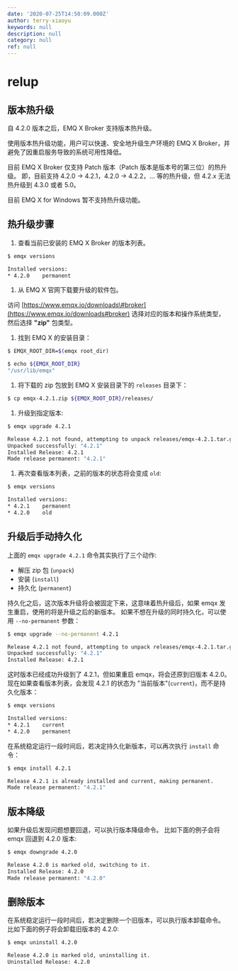 ```yaml
---
date: '2020-07-25T14:50:09.000Z'
author: terry-xiaoyu
keywords: null
description: null
category: null
ref: null
---
```


# relup

## 版本热升级

自 4.2.0 版本之后，EMQ X Broker 支持版本热升级。

使用版本热升级功能，用户可以快速、安全地升级生产环境的 EMQ X Broker，并避免了因重启服务导致的系统可用性降低。

目前 EMQ X Broker 仅支持 Patch 版本（Patch 版本是版本号的第三位）的热升级。 即，目前支持 4.2.0 -&gt; 4.2.1，4.2.0 -&gt; 4.2.2，... 等的热升级，但 4.2.x 无法热升级到 4.3.0 或者 5.0。

目前 EMQ X for Windows 暂不支持热升级功能。

## 热升级步骤

1. 查看当前已安装的 EMQ X Broker 的版本列表。

```bash
$ emqx versions

Installed versions:
* 4.2.0    permanent
```

1. 从 EMQ X 官网下载要升级的软件包。

访问 [https://www.emqx.io/downloads\#broker](https://www.emqx.io/downloads#broker) 选择对应的版本和操作系统类型，然后选择 **"zip"** 包类型。

1. 找到 EMQ X 的安装目录：

```bash
$ EMQX_ROOT_DIR=$(emqx root_dir)

$ echo ${EMQX_ROOT_DIR}
"/usr/lib/emqx"
```

1. 将下载的 zip 包放到 EMQ X 安装目录下的 `releases` 目录下：

```bash
$ cp emqx-4.2.1.zip ${EMQX_ROOT_DIR}/releases/
```

1. 升级到指定版本:

```bash
$ emqx upgrade 4.2.1

Release 4.2.1 not found, attempting to unpack releases/emqx-4.2.1.tar.gz
Unpacked successfully: "4.2.1"
Installed Release: 4.2.1
Made release permanent: "4.2.1"
```

1. 再次查看版本列表，之前的版本的状态将会变成 `old`:

```bash
$ emqx versions

Installed versions:
* 4.2.1    permanent
* 4.2.0    old
```

## 升级后手动持久化

上面的 `emqx upgrade 4.2.1` 命令其实执行了三个动作:

* 解压 zip 包 \(`unpack`\)
* 安装 \(`install`\)
* 持久化 \(`permanent`\)

持久化之后，这次版本升级将会被固定下来，这意味着热升级后，如果 emqx 发生重启，使用的将是升级之后的新版本。 如果不想在升级的同时持久化，可以使用 `--no-permanent` 参数：

```bash
$ emqx upgrade --no-permanent 4.2.1

Release 4.2.1 not found, attempting to unpack releases/emqx-4.2.1.tar.gz
Unpacked successfully: "4.2.1"
Installed Release: 4.2.1
```

这时版本已经成功升级到了 4.2.1，但如果重启 emqx，将会还原到旧版本 4.2.0。 现在如果查看版本列表，会发现 4.2.1 的状态为 "当前版本"\(`current`\)，而不是持久化版本：

```bash
$ emqx versions

Installed versions:
* 4.2.1    current
* 4.2.0    permanent
```

在系统稳定运行一段时间后，若决定持久化新版本，可以再次执行 `install` 命令：

```bash
$ emqx install 4.2.1

Release 4.2.1 is already installed and current, making permanent.
Made release permanent: "4.2.1"
```

## 版本降级

如果升级后发现问题想要回退，可以执行版本降级命令。 比如下面的例子会将 emqx 回退到 4.2.0 版本:

```bash
$ emqx downgrade 4.2.0

Release 4.2.0 is marked old, switching to it.
Installed Release: 4.2.0
Made release permanent: "4.2.0"
```

## 删除版本

在系统稳定运行一段时间后，若决定删除一个旧版本，可以执行版本卸载命令。 比如下面的例子将会卸载旧版本的 4.2.0:

```bash
$ emqx uninstall 4.2.0

Release 4.2.0 is marked old, uninstalling it.
Uninstalled Release: 4.2.0
```

